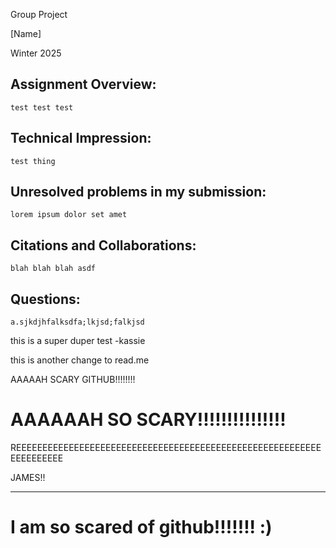 Group Project

[Name]

Winter 2025

## Assignment Overview:
	test test test


## Technical Impression:
    test thing
	
## Unresolved problems in my submission:
    lorem ipsum dolor set amet
	
## Citations and Collaborations:
	blah blah blah asdf
	
## Questions:
    a.sjkdjhfalksdfa;lkjsd;falkjsd

this is a super duper test -kassie

this is another change to read.me
	
AAAAAH SCARY GITHUB!!!!!!!!

# AAAAAAH SO SCARY!!!!!!!!!!!!!!!

REEEEEEEEEEEEEEEEEEEEEEEEEEEEEEEEEEEEEEEEEEEEEEEEEEEEEEEEEEEEEEEEEEEE

JAMES!!

---

# I am so scared of github!!!!!!! :)